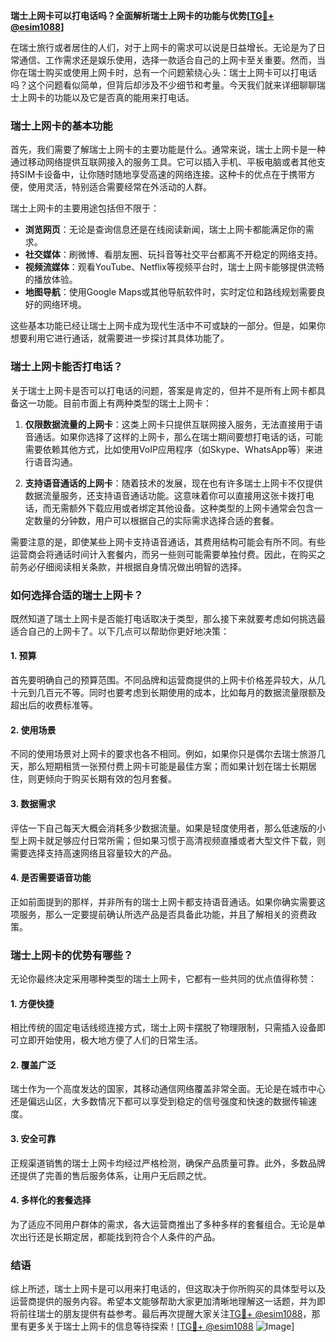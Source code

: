 **瑞士上网卡可以打电话吗？全面解析瑞士上网卡的功能与优势[[TG💪+ @esim1088](https://t.me/s/esim1088)]**

在瑞士旅行或者居住的人们，对于上网卡的需求可以说是日益增长。无论是为了日常通信、工作需求还是娱乐使用，选择一款适合自己的上网卡至关重要。然而，当你在瑞士购买或使用上网卡时，总有一个问题萦绕心头：瑞士上网卡可以打电话吗？这个问题看似简单，但背后却涉及不少细节和考量。今天我们就来详细聊聊瑞士上网卡的功能以及它是否真的能用来打电话。

### 瑞士上网卡的基本功能

首先，我们需要了解瑞士上网卡的主要功能是什么。通常来说，瑞士上网卡是一种通过移动网络提供互联网接入的服务工具。它可以插入手机、平板电脑或者其他支持SIM卡设备中，让你随时随地享受高速的网络连接。这种卡的优点在于携带方便，使用灵活，特别适合需要经常在外活动的人群。

瑞士上网卡的主要用途包括但不限于：
- **浏览网页**：无论是查询信息还是在线阅读新闻，瑞士上网卡都能满足你的需求。
- **社交媒体**：刷微博、看朋友圈、玩抖音等社交平台都离不开稳定的网络支持。
- **视频流媒体**：观看YouTube、Netflix等视频平台时，瑞士上网卡能够提供流畅的播放体验。
- **地图导航**：使用Google Maps或其他导航软件时，实时定位和路线规划需要良好的网络环境。

这些基本功能已经让瑞士上网卡成为现代生活中不可或缺的一部分。但是，如果你想要利用它进行通话，就需要进一步探讨其具体功能了。

### 瑞士上网卡能否打电话？

关于瑞士上网卡是否可以打电话的问题，答案是肯定的，但并不是所有上网卡都具备这一功能。目前市面上有两种类型的瑞士上网卡：
1. **仅限数据流量的上网卡**：这类上网卡只提供互联网接入服务，无法直接用于语音通话。如果你选择了这样的上网卡，那么在瑞士期间要想打电话的话，可能需要依赖其他方式，比如使用VoIP应用程序（如Skype、WhatsApp等）来进行语音沟通。
   
2. **支持语音通话的上网卡**：随着技术的发展，现在也有许多瑞士上网卡不仅提供数据流量服务，还支持语音通话功能。这意味着你可以直接用这张卡拨打电话，而无需额外下载应用或者绑定其他设备。这种类型的上网卡通常会包含一定数量的分钟数，用户可以根据自己的实际需求选择合适的套餐。

需要注意的是，即使某些上网卡支持语音通话，其费用结构可能会有所不同。有些运营商会将通话时间计入套餐内，而另一些则可能需要单独付费。因此，在购买之前务必仔细阅读相关条款，并根据自身情况做出明智的选择。

### 如何选择合适的瑞士上网卡？

既然知道了瑞士上网卡是否能打电话取决于类型，那么接下来就要考虑如何挑选最适合自己的上网卡了。以下几点可以帮助你更好地决策：

#### 1. 预算
首先要明确自己的预算范围。不同品牌和运营商提供的上网卡价格差异较大，从几十元到几百元不等。同时也要考虑到长期使用的成本，比如每月的数据流量限额及超出后的收费标准等。

#### 2. 使用场景
不同的使用场景对上网卡的要求也各不相同。例如，如果你只是偶尔去瑞士旅游几天，那么短期租赁一张预付费上网卡可能是最佳方案；而如果计划在瑞士长期居住，则更倾向于购买长期有效的包月套餐。

#### 3. 数据需求
评估一下自己每天大概会消耗多少数据流量。如果是轻度使用者，那么低速版的小型上网卡就足够应付日常所需；但如果习惯于高清视频直播或者大型文件下载，则需要选择支持高速网络且容量较大的产品。

#### 4. 是否需要语音功能
正如前面提到的那样，并非所有的瑞士上网卡都支持语音通话。如果你确实需要这项服务，那么一定要提前确认所选产品是否具备此功能，并且了解相关的资费政策。

### 瑞士上网卡的优势有哪些？

无论你最终决定采用哪种类型的瑞士上网卡，它都有一些共同的优点值得称赞：

#### 1. 方便快捷
相比传统的固定电话线缆连接方式，瑞士上网卡摆脱了物理限制，只需插入设备即可立即开始使用，极大地方便了人们的日常生活。

#### 2. 覆盖广泛
瑞士作为一个高度发达的国家，其移动通信网络覆盖非常全面。无论是在城市中心还是偏远山区，大多数情况下都可以享受到稳定的信号强度和快速的数据传输速度。

#### 3. 安全可靠
正规渠道销售的瑞士上网卡均经过严格检测，确保产品质量可靠。此外，多数品牌还提供了完善的售后服务体系，让用户无后顾之忧。

#### 4. 多样化的套餐选择
为了适应不同用户群体的需求，各大运营商推出了多种多样的套餐组合。无论是单次出行还是长期定居，都能找到符合个人条件的产品。

### 结语

综上所述，瑞士上网卡是可以用来打电话的，但这取决于你所购买的具体型号以及运营商提供的服务内容。希望本文能够帮助大家更加清晰地理解这一话题，并为即将前往瑞士的朋友提供有益参考。最后再次提醒大家关注[TG💪+ @esim1088](https://t.me/s/esim1088)，那里有更多关于瑞士上网卡的信息等待探索！[[TG💪+ @esim1088](https://t.me/s/esim1088) ![Image](https://i.postimg.cc/4NQfJmqS/Snipaste-2025-05-13-00-14-12.png)]